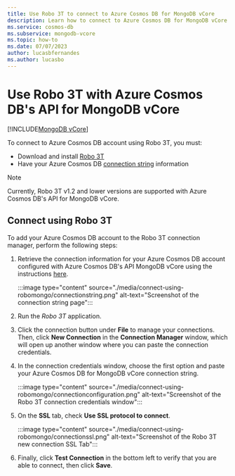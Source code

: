 ```yaml
---
title: Use Robo 3T to connect to Azure Cosmos DB for MongoDB vCore
description: Learn how to connect to Azure Cosmos DB for MongoDB vCore using Robo 3T
ms.service: cosmos-db
ms.subservice: mongodb-vcore
ms.topic: how-to
ms.date: 07/07/2023
author: lucasbfernandes
ms.author: lucasbo
---
```

# Use Robo 3T with Azure Cosmos DB's API for MongoDB vCore
[!INCLUDE[MongoDB vCore](../../includes/appliesto-mongodb-vcore.md)]

To connect to Azure Cosmos DB account using Robo 3T, you must:

* Download and install [Robo 3T](https://robomongo.org/)
* Have your Azure Cosmos DB [connection string](quickstart-portal.md#get-cluster-credentials) information

> [!NOTE]
> Currently, Robo 3T v1.2 and lower versions are supported with Azure Cosmos DB's API for MongoDB vCore.

## Connect using Robo 3T

To add your Azure Cosmos DB account to the Robo 3T connection manager, perform the following steps:

1. Retrieve the connection information for your Azure Cosmos DB account configured with Azure Cosmos DB's API MongoDB vCore using the instructions [here](quickstart-portal.md#get-cluster-credentials).

    :::image type="content" source="./media/connect-using-robomongo/connectionstring.png" alt-text="Screenshot of the connection string page":::
2. Run the *Robo 3T* application.

3. Click the connection button under **File** to manage your connections. Then, click **New Connection** in the **Connection Manager** window, which will open up another window where you can paste the connection credentials.

4. In the connection credentials window, choose the first option and paste your Azure Cosmos DB for MongoDB vCore connection string.

    :::image type="content" source="./media/connect-using-robomongo/connectionconfiguration.png" alt-text="Screenshot of the Robo 3T connection credentials window":::
5. On the **SSL** tab, check **Use SSL protocol to connect**.

    :::image type="content" source="./media/connect-using-robomongo/connectionssl.png" alt-text="Screenshot of the Robo 3T new connection SSL Tab":::
6. Finally, click **Test Connection** in the bottom left to verify that you are able to connect, then click **Save**.
